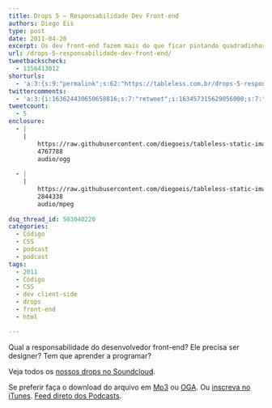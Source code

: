 ```yaml
---
title: Drops 5 – Responsabilidade Dev Front-end
authors: Diego Eis
type: post
date: 2011-04-20
excerpt: Os dev front-end fazem mais do que ficar pintando quadradinhos o dia inteiro.
url: /drops-5-responsabilidade-dev-front-end/
tweetbackscheck:
  - 1356413012
shorturls:
  - 'a:3:{s:9:"permalink";s:62:"https://tableless.com.br/drops-5-responsabilidade-dev-front-end";s:7:"tinyurl";s:26:"https://tinyurl.com/3gt3z8w";s:4:"isgd";s:19:"https://is.gd/SNw9iS";}'
twittercomments:
  - 'a:3:{i:163624430650658816;s:7:"retweet";i:163457315629056000;s:7:"retweet";i:163457053992562688;s:7:"retweet";}'
tweetcount:
  - 5
enclosure:
  - |
    |
        https://raw.githubusercontent.com/diegoeis/tableless-static-images/master/2011/04/drops5-dev-frontend.ogg
        4767788
        audio/ogg
        
  - |
    |
        https://raw.githubusercontent.com/diegoeis/tableless-static-images/master/2011/04/drops5-dev-frontend.mp3
        2844338
        audio/mpeg
        
dsq_thread_id: 503040220
categories:
  - Código
  - CSS
  - podcast
  - podcast
tags:
  - 2011
  - Código
  - CSS
  - dev client-side
  - drops
  - front-end
  - html

---
```

Qual a responsabilidade do desenvolvedor front-end? Ele precisa ser designer? Tem que aprender a programar? 

<!--audio controls> 
<source src="https://raw.githubusercontent.com/diegoeis/tableless-static-images/master/2011/04/drops5-dev-frontend.ogg" type="audio/ogg" />
<source src="https://raw.githubusercontent.com/diegoeis/tableless-static-images/master/2011/04/drops5-dev-frontend.mp3" type="audio/mpeg" />
 Se preferir faça o download do arquivo em <a href="https://raw.githubusercontent.com/diegoeis/tableless-static-images/master/2011/04/drops5-dev-frontend.mp3" title="Audio MP3">Mp3</a> ou <a href="https://raw.githubusercontent.com/diegoeis/tableless-static-images/master/2011/04/drops5-dev-frontend.ogg" title="Audio OGG">OGA</a>.
</audio-->



Veja todos os [nossos drops no Soundcloud][1].

Se preferir faça o download do arquivo em [Mp3][2] ou [OGA][3]. Ou [inscreva no iTunes][4]. <a href="https://tableless.com.br/?feed=podcast" rel="external">Feed direto dos Podcasts</a>.

 [1]: https://soundcloud.com/tableless
 [2]: https://raw.githubusercontent.com/diegoeis/tableless-static-images/master/2011/04/drops5-dev-frontend.mp3 "Audio MP3"
 [3]: https://raw.githubusercontent.com/diegoeis/tableless-static-images/master/2011/04/drops5-dev-frontend.ogg "Audio OGG"
 [4]: https://itunes.apple.com/us/podcast/tableless-desenvolvimento/id73330789 "Drops do Tableless no iTunes."